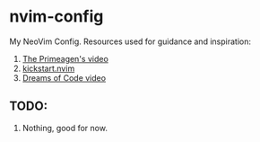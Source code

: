 # nvim-config
My NeoVim Config. Resources used for guidance and inspiration:
1. [The Primeagen's video](https://www.youtube.com/watch?v=w7i4amO_zaE&t=551s) 
1. [kickstart.nvim](https://github.com/nvim-lua/kickstart.nvim)
1. [Dreams of Code video](https://www.youtube.com/watch?v=Mtgo-nP_r8Y&t=584s)

## TODO:
1. Nothing, good for now.
